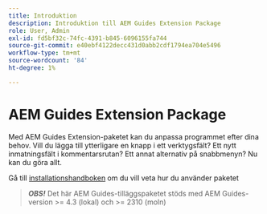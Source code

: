 ```yaml
---
title: Introduktion
description: Introduktion till AEM Guides Extension Package
role: User, Admin
exl-id: fd5bf32c-74fc-4391-b845-6096155fa744
source-git-commit: e40ebf4122decc431d0abb2cdf1794ea704e5496
workflow-type: tm+mt
source-wordcount: '84'
ht-degree: 1%

---
```


# AEM Guides Extension Package

Med AEM Guides Extension-paketet kan du anpassa programmet efter dina behov. Vill du lägga till ytterligare en knapp i ett verktygsfält? Ett nytt inmatningsfält i kommentarsrutan? Ett annat alternativ på snabbmenyn? Nu kan du göra allt.

Gå till [installationshandboken](./integrating-customisations.md) om du vill veta hur du använder paketet

> **_OBS!_** Det här AEM Guides-tilläggspaketet stöds med AEM Guides-version >= 4.3 (lokal) och >= 2310 (moln)

